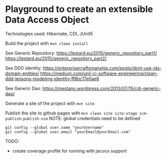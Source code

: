 # Playground to create an extensible Data Access Object
Technologies used:
Hibernate, CDI, JUnit5

Build the project with `mvn clean install`

See Generic Repository:
https://lestard.eu/2015/generic_repository_part1/
https://lestard.eu/2015/generic_repository_part2/

See DDD identity:
https://enterprisecraftsmanship.com/posts/dont-use-ids-domain-entities/
https://medium.com/unil-ci-software-engineering/clean-ddd-lessons-modeling-identity-ff8bc17e0ae6

See Generic Dao:
https://rpestano.wordpress.com/2013/07/15/cdi-generic-dao/

Generate a site of the project with `mvn site`

Publish the site to github pages with `mvn clean site site:stage scm-publish:publish-scm`
NOTE: global credentials need to be defined

```shell
git config --global user.name "yourUsername"
git config --global user.email "yourEmail@yourEmail.com"
```

TODO:
- create coverage profile for running with jacoco support




